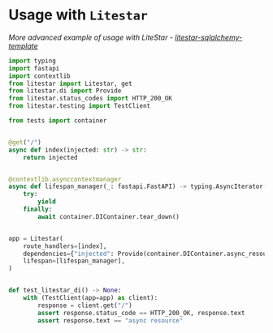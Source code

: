 # Usage with `Litestar`

*More advanced example of usage with LiteStar - [litestar-sqlalchemy-template](https://github.com/modern-python/litestar-sqlalchemy-template)*

```python
import typing
import fastapi
import contextlib
from litestar import Litestar, get
from litestar.di import Provide
from litestar.status_codes import HTTP_200_OK
from litestar.testing import TestClient

from tests import container


@get("/")
async def index(injected: str) -> str:
    return injected


@contextlib.asynccontextmanager
async def lifespan_manager(_: fastapi.FastAPI) -> typing.AsyncIterator[None]:
    try:
        yield
    finally:
        await container.DIContainer.tear_down()


app = Litestar(
    route_handlers=[index],
    dependencies={"injected": Provide(container.DIContainer.async_resource)},
    lifespan=[lifespan_manager],
)


def test_litestar_di() -> None:
    with (TestClient(app=app) as client):
        response = client.get("/")
        assert response.status_code == HTTP_200_OK, response.text
        assert response.text == "async resource"
```
